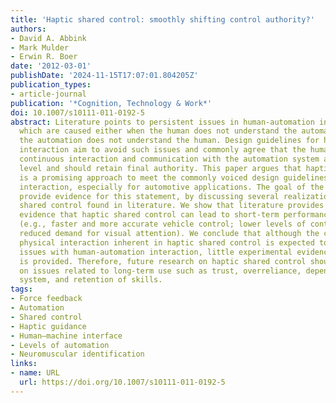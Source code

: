 ```yaml
---
title: 'Haptic shared control: smoothly shifting control authority?'
authors:
- David A. Abbink
- Mark Mulder
- Erwin R. Boer
date: '2012-03-01'
publishDate: '2024-11-15T17:07:01.804205Z'
publication_types:
- article-journal
publication: '*Cognition, Technology & Work*'
doi: 10.1007/s10111-011-0192-5
abstract: Literature points to persistent issues in human-automation interaction,
  which are caused either when the human does not understand the automation or when
  the automation does not understand the human. Design guidelines for human-automation
  interaction aim to avoid such issues and commonly agree that the human should have
  continuous interaction and communication with the automation system and its authority
  level and should retain final authority. This paper argues that haptic shared control
  is a promising approach to meet the commonly voiced design guidelines for human-automation
  interaction, especially for automotive applications. The goal of the paper is to
  provide evidence for this statement, by discussing several realizations of haptic
  shared control found in literature. We show that literature provides ample experimental
  evidence that haptic shared control can lead to short-term performance benefits
  (e.g., faster and more accurate vehicle control; lower levels of control effort;
  reduced demand for visual attention). We conclude that although the continuous intuitive
  physical interaction inherent in haptic shared control is expected to reduce long-term
  issues with human-automation interaction, little experimental evidence for this
  is provided. Therefore, future research on haptic shared control should focus more
  on issues related to long-term use such as trust, overreliance, dependency on the
  system, and retention of skills.
tags:
- Force feedback
- Automation
- Shared control
- Haptic guidance
- Human–machine interface
- Levels of automation
- Neuromuscular identification
links:
- name: URL
  url: https://doi.org/10.1007/s10111-011-0192-5
---
```

